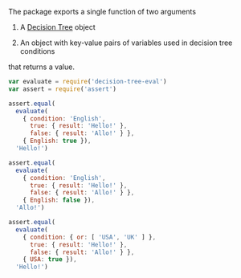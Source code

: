 The package exports a single function of two arguments

1. A [Decision Tree](https://www.npmjs.com/packages/decision-tree-schema) object

2. An object with key-value pairs of variables used in decision tree conditions

that returns a value.

```javascript
var evaluate = require('decision-tree-eval')
var assert = require('assert')

assert.equal(
  evaluate(
    { condition: 'English',
      true: { result: 'Hello!' },
      false: { result: 'Allo!' } },
    { English: true }),
  'Hello!')

assert.equal(
  evaluate(
    { condition: 'English',
      true: { result: 'Hello!' },
      false: { result: 'Allo!' } },
    { English: false }),
  'Allo!')

assert.equal(
  evaluate(
    { condition: { or: [ 'USA', 'UK' ] },
      true: { result: 'Hello!' },
      false: { result: 'Allo!' } },
    { USA: true }),
  'Hello!')
```
